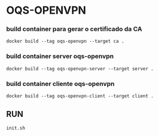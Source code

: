 # OQS-OPENVPN 

### build container para gerar o certificado da CA 
```
docker build --tag oqs-openvpn --target ca .
```

### build container server oqs-openvpn 
```
docker build --tag oqs-openvpn-server --target server .
```

### build container cliente oqs-openvpn
```
docker build --tag oqs-openvpn-client --target client .
```

## RUN
```
init.sh
```
